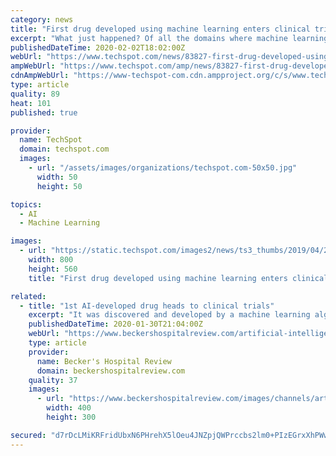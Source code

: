 ```yaml
---
category: news
title: "First drug developed using machine learning enters clinical trials"
excerpt: "What just happened? Of all the domains where machine learning is expected to be revolutionary, medicine is perhaps the most universal. In a major new milestone, a drug developed using machine learning is about to enter human trials. Before a new medicine ..."
publishedDateTime: 2020-02-02T18:02:00Z
webUrl: "https://www.techspot.com/news/83827-first-drug-developed-using-machine-learning-enters-clinical.html"
ampWebUrl: "https://www.techspot.com/amp/news/83827-first-drug-developed-using-machine-learning-enters-clinical.html"
cdnAmpWebUrl: "https://www-techspot-com.cdn.ampproject.org/c/s/www.techspot.com/amp/news/83827-first-drug-developed-using-machine-learning-enters-clinical.html"
type: article
quality: 89
heat: 101
published: true

provider:
  name: TechSpot
  domain: techspot.com
  images:
    - url: "/assets/images/organizations/techspot.com-50x50.jpg"
      width: 50
      height: 50

topics:
  - AI
  - Machine Learning

images:
  - url: "https://static.techspot.com/images2/news/ts3_thumbs/2019/04/2019-04-08-ts3_thumbs-e3c.jpg"
    width: 800
    height: 560
    title: "First drug developed using machine learning enters clinical trials"

related:
  - title: "1st AI-developed drug heads to clinical trials"
    excerpt: "It was discovered and developed by a machine learning algorithm from U.K.-based AI startup Exscientia, in partnership with Japanese pharmaceutical company Sumitomo Dainippon Pharma. \"The AI can learn faster than conventional approaches, so we had to make and test only 350 compounds, a fifth of the normal number of compound candidates ..."
    publishedDateTime: 2020-01-30T21:04:00Z
    webUrl: "https://www.beckershospitalreview.com/artificial-intelligence/1st-ai-developed-drug-heads-to-clinical-trials.html"
    type: article
    provider:
      name: Becker's Hospital Review
      domain: beckershospitalreview.com
    quality: 37
    images:
      - url: "https://www.beckershospitalreview.com/images/channels/artificial-intelligence/5.jpg"
        width: 400
        height: 300

secured: "d7rDcLMiKRFridUbxN6PHrehX5lOeu4JNZpjQWPrccbs2lm0+PIzEGrxXhPWw6vyXIggQqtVvQygTHATePg8AebpsymeJ49ZRAzUJ0EbKKs46pllDHKjaf9Zd+xIiLLe5fFAAt+MDGQJTb5iNYDE/IMGGsM9kRsZ94N8hGnx6qkfJtkyH3exSs8dfDr3ak23MSM4fNwN0DJHKR3sLnYpV4OcYy5956U7U7RPRAISVvr1S2AjqvAWFng/BXJCoD8IoWz0b5JWQv56oLSvBEp9Y/mlGSSfGfrEQiOdSfDxBbNw21yBADA8FptvLMiEp+vktF5PGfatMb21CkwemlX1vshvMeXBxp2p/HTHnTJZ0Bdj1Tj3wFvWm5FuALoWBcI99j+TI1mm/xVHjvB7VMmY0dncgh4XfOKIL99PmGYYklKBh1zluu7kN8hgcSIWfbKk08/Tq8MOJXnx4wNEwxpz1dxAPt2Xwzt+qMVYvzPYxIk=;h0xvfdf0OU/MeIC2QfrWxA=="
---
```


